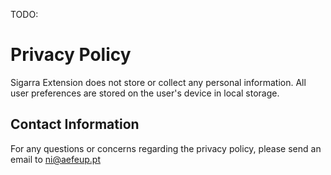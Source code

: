 TODO:
# Privacy Policy

Sigarra Extension does not store or collect any personal information. All user preferences are stored on the user's device in local storage.

## Contact Information

For any questions or concerns regarding the privacy policy, please send an email to <ni@aefeup.pt>
